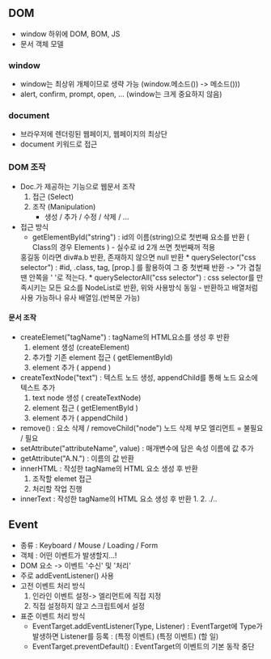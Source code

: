 ## DOM
 - window 하위에 DOM, BOM, JS
 - 문서 객체 모델

### window
 - window는 최상위 개체이므로 생략 가능 (window.메소드()) -> 메소드()))
 - alert, confirm, prompt, open, ... (window는 크게 중요하지 않음)

### document
 - 브라우저에 렌더링된 웹페이지, 웹페이지의 최상단
 - document 키워드로 접근

### DOM 조작
 - Doc.가 제공하는 기능으로 웹문서 조작
    1. 접근 (Select)
    2. 조작 (Manipulation)
        * 생성 / 추가 / 수정 / 삭제 / ...
 - 접근 방식
    * getElementById("string") : id의 이름(string)으로 첫번째 요소를 반환 ( Class의 경우 Elements ) - 실수로 id 2개 쓰면 첫번째꺼 적용
    <div id="a" class="b">홍길동</> 이라면 div#a.b 반환, 존재하지 않으면 null 반환
    * querySelector("css selector") : #id, .class, tag, [prop.] 를 활용하여 그 중 첫번째 반환 
    -> "가 겹칠 땐 안쪽을 ' '로 적는다.
    * querySelectorAll("css selector") : css selector를 만족시키는 모든 요소를  NodeList로 반환, 위와 사용방식 동일
        - 반환하고 배열처럼 사용 가능하나 유사 배열임.(반복문 가능)

#### 문서 조작
 - createElemet("tagName") : tagName의 HTML요소를 생성 후 반환
    1. element 생성 (createElement)
    2. 추가할 기존 element 접근 ( getElementById)
    3. element 추가 ( append )
 - createTextNode("text") : 텍스트 노드 생성, appendChild를 통해 노드 요소에 텍스트 추가
    1. text node 생성 ( createTextNode)
    2. element 접근 ( getElementById )
    3. element 추가 ( appendChild )
 - remove() : 요소 삭제 / removeChild("node") 노드 삭제
    부모 엘리먼트 = 불필요 / 필요
 - setAttribute("attributeName", value) : 매개변수에 담은 속성 이름에 값 추가
 - getAttribute("A.N.") : 이름의 값 반환
 - innerHTML : 작성한 tagName의 HTML 요소 생성 후 반환
    1. 조작할 elemet 접근
    2. 처리할 작업 진행
 - innerText : 작성한 tagName의 HTML 요소 생성 후 반환
    1. 
    2. ./..

## Event
 - 종류 : Keyboard / Mouse / Loading / Form
 - 객체 : 어떤 이벤트가 발생할지...!
 - DOM 요소 -> 이벤트 '수신' 및 '처리'
 - 주로 addEventListener() 사용
 - 고전 이벤트 처리 방식
    1. 인라인 이벤트 설정-> 엘리먼트에 직접 지정
    2. 직접 설정하지 않고 스크립트에서 설정
 - 표준 이벤트 처리 방식
    * EventTarget.addEventListener(Type, Listener)
        : EventTarget에 Type가 발생하면 Listener를 등록 
        : (특정 이벤트) (특정 이벤트) (할 일)
    * EventTarget.preventDefault()
        : EventTarget의 이벤트의 기본 동작 중단